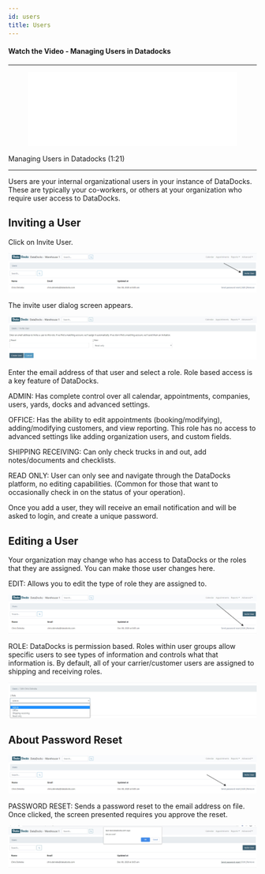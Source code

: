```yaml
---
id: users
title: Users
---
```


#### Watch the Video - Managing Users in Datadocks

***
<figure class="video-container">
  <iframe src="//www.youtube.com/embed/WkrBwk6szhQ" frameborder="0" allowfullscreen width="100%"></iframe>
</figure>


Managing Users in Datadocks (1:21)
***
Users are your internal organizational users in your instance of DataDocks. These are typically your co-workers, or others at your organization who require user access to DataDocks.

## Inviting a User 

Click on Invite User.

![Invite a User](/img/docs/advanced/users/new-user.jpg)

The invite user dialog screen appears.
 
![Invite a User Screen](/img/docs/advanced/users/invite-user-dialog.jpg)
 
Enter the email address of that user and select a role. Role based access is a key feature of DataDocks.

ADMIN: Has complete control over all calendar, appointments, companies, users, yards, docks and advanced settings.

OFFICE: Has the ability to edit appointments (booking/modifying), adding/modifying customers, and view reporting. This role has no access to advanced settings like adding organization users, and custom fields.      

SHIPPING RECEIVING: Can only check trucks in and out, add notes/documents and checklists.     

READ ONLY: User can only see and navigate through the DataDocks platform, no editing capabilities. (Common for those that want to occasionally check in on the status of your operation).

Once you add a user, they will receive an email notification and will be asked to login, and create a unique password. 

## Editing a User

Your organization may change who has access to DataDocks or the roles that they are assigned. You can make those user changes here. 

EDIT: Allows you to edit the type of role they are assigned to.

![Edit a User](/img/docs/advanced/users/edit-user.jpg)

ROLE: DataDocks is permission based. Roles within user groups allow specific users to see types of information and controls what that information is. By default, all of your carrier/customer users are assigned to shipping and receiving roles. 

![User Roles](/img/docs/advanced/users/role-sample.jpg)

## About Password Reset

![Password Reset](/img/docs/advanced/users/pw-reset.jpg)

PASSWORD RESET: Sends a password reset to the email address on file. Once clicked, the screen presented requires you approve the reset. 

![Confirm Password Reset](/img/docs/advanced/users/pw-reset-confirm.jpg)

